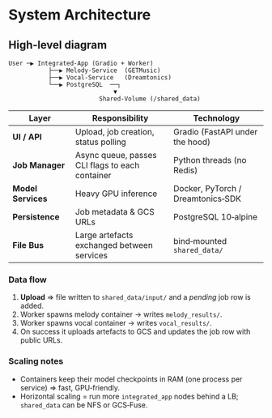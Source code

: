 # System Architecture

## High‑level diagram
```
User ─▶ Integrated‑App (Gradio + Worker)
           ├──▶ Melody‑Service  (GETMusic)
           ├──▶ Vocal‑Service   (Dreamtonics)
           └──▶ PostgreSQL  ──┐
                             ▼
                         Shared‑Volume (/shared_data)
```

| Layer | Responsibility | Technology |
|-------|----------------|------------|
| **UI / API** | Upload, job creation, status polling | Gradio (FastAPI under the hood) |
| **Job Manager** | Async queue, passes CLI flags to each container | Python threads (no Redis) |
| **Model Services** | Heavy GPU inference | Docker, PyTorch / Dreamtonics‑SDK |
| **Persistence** | Job metadata & GCS URLs | PostgreSQL 10‑alpine |
| **File Bus** | Large artefacts exchanged between services | bind‑mounted `shared_data/` |

### Data flow
1. **Upload** ⇒ file written to `shared_data/input/` and a *pending* job row is added.
2. Worker spawns melody container → writes `melody_results/`.
3. Worker spawns vocal container → writes `vocal_results/`.
4. On success it uploads artefacts to GCS and updates the job row with public URLs.

### Scaling notes
* Containers keep their model checkpoints in RAM (one process per service) ⇒ fast, GPU‑friendly.
* Horizontal scaling = run more `integrated_app` nodes behind a LB; `shared_data` can be NFS or GCS‑Fuse.

